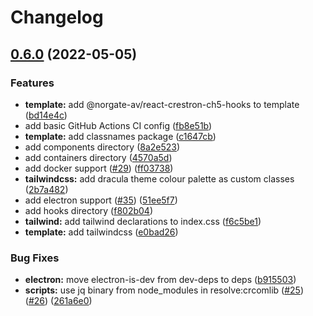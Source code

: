 # Changelog

## [0.6.0](https://github.com/Norgate-AV-Solutions-Ltd/cra-template-crestron-ch5-typescript/compare/v0.5.3...v0.6.0) (2022-05-05)

### Features

-   **template:** add @norgate-av/react-crestron-ch5-hooks to template ([bd14e4c](https://github.com/Norgate-AV-Solutions-Ltd/cra-template-crestron-ch5-typescript/commit/bd14e4c38972dd062f934c2e784b16623565e70c))
-   add basic GitHub Actions CI config ([fb8e51b](https://github.com/Norgate-AV-Solutions-Ltd/cra-template-crestron-ch5-typescript/commit/fb8e51b7b07bd85a39e1f1fb8170d5c0b3b8b754))
-   **template:** add classnames package ([c1647cb](https://github.com/Norgate-AV-Solutions-Ltd/cra-template-crestron-ch5-typescript/commit/c1647cb26f8f7b45f0fcfeb3bd12ddbbdc79a4a9))
-   add components directory ([8a2e523](https://github.com/Norgate-AV-Solutions-Ltd/cra-template-crestron-ch5-typescript/commit/8a2e523e92c967128842258c7ea62a533ca0325f))
-   add containers directory ([4570a5d](https://github.com/Norgate-AV-Solutions-Ltd/cra-template-crestron-ch5-typescript/commit/4570a5d8b62a4c652204588f27d1fe5fc58a6e33))
-   add docker support ([#29](https://github.com/Norgate-AV-Solutions-Ltd/cra-template-crestron-ch5-typescript/issues/29)) ([ff03738](https://github.com/Norgate-AV-Solutions-Ltd/cra-template-crestron-ch5-typescript/commit/ff03738e6e6cd381ad39d15c3b46ed8019cf1982))
-   **tailwindcss:** add dracula theme colour palette as custom classes ([2b7a482](https://github.com/Norgate-AV-Solutions-Ltd/cra-template-crestron-ch5-typescript/commit/2b7a482e13794c49ccc31097044ab12fa46b1281))
-   add electron support ([#35](https://github.com/Norgate-AV-Solutions-Ltd/cra-template-crestron-ch5-typescript/issues/35)) ([51ee5f7](https://github.com/Norgate-AV-Solutions-Ltd/cra-template-crestron-ch5-typescript/commit/51ee5f78d078fb48930c42334864fbb7b124c776))
-   add hooks directory ([f802b04](https://github.com/Norgate-AV-Solutions-Ltd/cra-template-crestron-ch5-typescript/commit/f802b04ba7fb339001b955524e69afbb02aa227e))
-   **tailwind:** add tailwind declarations to index.css ([f6c5be1](https://github.com/Norgate-AV-Solutions-Ltd/cra-template-crestron-ch5-typescript/commit/f6c5be125bb5ca8f1ac3580f7c06e994a9150bfb))
-   **template:** add tailwindcss ([e0bad26](https://github.com/Norgate-AV-Solutions-Ltd/cra-template-crestron-ch5-typescript/commit/e0bad268aa734cd88a93496362b2e6cf4185d2bc))

### Bug Fixes

-   **electron:** move electron-is-dev from dev-deps to deps ([b915503](https://github.com/Norgate-AV-Solutions-Ltd/cra-template-crestron-ch5-typescript/commit/b915503dd4b8241060d8daf70fec24197eb74ab9))
-   **scripts:** use jq binary from node_modules in resolve:crcomlib ([#25](https://github.com/Norgate-AV-Solutions-Ltd/cra-template-crestron-ch5-typescript/issues/25)) ([#26](https://github.com/Norgate-AV-Solutions-Ltd/cra-template-crestron-ch5-typescript/issues/26)) ([261a6e0](https://github.com/Norgate-AV-Solutions-Ltd/cra-template-crestron-ch5-typescript/commit/261a6e018272fa9f348276e0eece2eac07dc7ad9))
